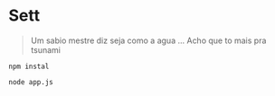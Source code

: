 # Sett
> Um sabio mestre diz seja como a agua ... Acho que to mais pra tsunami



``````
npm instal
``````
``````
node app.js
``````
